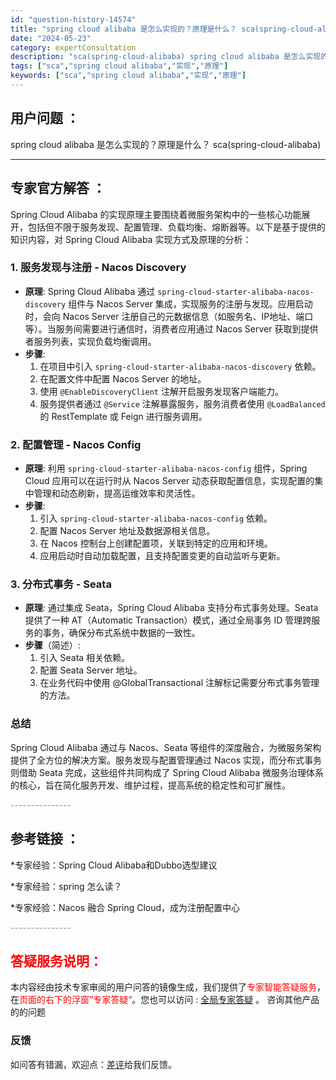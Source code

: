 ```yaml
---
id: "question-history-14574"
title: "spring cloud alibaba 是怎么实现的？原理是什么？ sca(spring-cloud-alibaba)"
date: "2024-05-23"
category: expertConsultation
description: "sca(spring-cloud-alibaba) spring cloud alibaba 是怎么实现的？原理是什么？"
tags: ["sca","spring cloud alibaba","实现","原理"]
keywords: ["sca","spring cloud alibaba","实现","原理"]
---
```


## 用户问题 ： 
 spring cloud alibaba 是怎么实现的？原理是什么？ sca(spring-cloud-alibaba) 

---------------
## 专家官方解答 ：

Spring Cloud Alibaba 的实现原理主要围绕着微服务架构中的一些核心功能展开，包括但不限于服务发现、配置管理、负载均衡、熔断器等。以下是基于提供的知识内容，对 Spring Cloud Alibaba 实现方式及原理的分析：

### 1. 服务发现与注册 - Nacos Discovery

- **原理**: Spring Cloud Alibaba 通过 `spring-cloud-starter-alibaba-nacos-discovery` 组件与 Nacos Server 集成，实现服务的注册与发现。应用启动时，会向 Nacos Server 注册自己的元数据信息（如服务名、IP地址、端口等）。当服务间需要进行通信时，消费者应用通过 Nacos Server 获取到提供者服务列表，实现负载均衡调用。
- **步骤**:
  1. 在项目中引入 `spring-cloud-starter-alibaba-nacos-discovery` 依赖。
  2. 在配置文件中配置 Nacos Server 的地址。
  3. 使用 `@EnableDiscoveryClient` 注解开启服务发现客户端能力。
  4. 服务提供者通过 `@Service` 注解暴露服务，服务消费者使用 `@LoadBalanced` 的 RestTemplate 或 Feign 进行服务调用。

### 2. 配置管理 - Nacos Config

- **原理**: 利用 `spring-cloud-starter-alibaba-nacos-config` 组件，Spring Cloud 应用可以在运行时从 Nacos Server 动态获取配置信息，实现配置的集中管理和动态刷新，提高运维效率和灵活性。
- **步骤**:
  1. 引入 `spring-cloud-starter-alibaba-nacos-config` 依赖。
  2. 配置 Nacos Server 地址及数据源相关信息。
  3. 在 Nacos 控制台上创建配置项，关联到特定的应用和环境。
  4. 应用启动时自动加载配置，且支持配置变更的自动监听与更新。

### 3. 分布式事务 - Seata

- **原理**: 通过集成 Seata，Spring Cloud Alibaba 支持分布式事务处理。Seata 提供了一种 AT（Automatic Transaction）模式，通过全局事务 ID 管理跨服务的事务，确保分布式系统中数据的一致性。
- **步骤**（简述）:
  1. 引入 Seata 相关依赖。
  2. 配置 Seata Server 地址。
  3. 在业务代码中使用 @GlobalTransactional 注解标记需要分布式事务管理的方法。

### 总结

Spring Cloud Alibaba 通过与 Nacos、Seata 等组件的深度融合，为微服务架构提供了全方位的解决方案。服务发现与配置管理通过 Nacos 实现，而分布式事务则借助 Seata 完成，这些组件共同构成了 Spring Cloud Alibaba 微服务治理体系的核心，旨在简化服务开发、维护过程，提高系统的稳定性和可扩展性。


<font color="#949494">---------------</font> 


## 参考链接 ：

*专家经验：Spring Cloud Alibaba和Dubbo选型建议 
 
 *专家经验：spring 怎么读？ 
 
 *专家经验：Nacos 融合 Spring Cloud，成为注册配置中心 


 <font color="#949494">---------------</font> 
 


## <font color="#FF0000">答疑服务说明：</font> 

本内容经由技术专家审阅的用户问答的镜像生成，我们提供了<font color="#FF0000">专家智能答疑服务</font>，在<font color="#FF0000">页面的右下的浮窗”专家答疑“</font>。您也可以访问 : [全局专家答疑](https://opensource.alibaba.com/chatBot) 。 咨询其他产品的的问题

### 反馈
如问答有错漏，欢迎点：[差评](https://ai.nacos.io/user/feedbackByEnhancerGradePOJOID?enhancerGradePOJOId=14575)给我们反馈。
